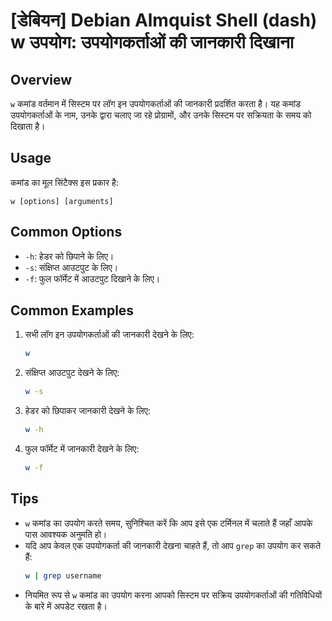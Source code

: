 # [डेबियन] Debian Almquist Shell (dash) w उपयोग: उपयोगकर्ताओं की जानकारी दिखाना

## Overview
`w` कमांड वर्तमान में सिस्टम पर लॉग इन उपयोगकर्ताओं की जानकारी प्रदर्शित करता है। यह कमांड उपयोगकर्ताओं के नाम, उनके द्वारा चलाए जा रहे प्रोग्रामों, और उनके सिस्टम पर सक्रियता के समय को दिखाता है।

## Usage
कमांड का मूल सिंटैक्स इस प्रकार है:
```
w [options] [arguments]
```

## Common Options
- `-h`: हेडर को छिपाने के लिए।
- `-s`: संक्षिप्त आउटपुट के लिए।
- `-f`: फुल फॉर्मेट में आउटपुट दिखाने के लिए।

## Common Examples
1. सभी लॉग इन उपयोगकर्ताओं की जानकारी देखने के लिए:
   ```bash
   w
   ```

2. संक्षिप्त आउटपुट देखने के लिए:
   ```bash
   w -s
   ```

3. हेडर को छिपाकर जानकारी देखने के लिए:
   ```bash
   w -h
   ```

4. फुल फॉर्मेट में जानकारी देखने के लिए:
   ```bash
   w -f
   ```

## Tips
- `w` कमांड का उपयोग करते समय, सुनिश्चित करें कि आप इसे एक टर्मिनल में चलाते हैं जहाँ आपके पास आवश्यक अनुमति हो।
- यदि आप केवल एक उपयोगकर्ता की जानकारी देखना चाहते हैं, तो आप `grep` का उपयोग कर सकते हैं:
  ```bash
  w | grep username
  ```
- नियमित रूप से `w` कमांड का उपयोग करना आपको सिस्टम पर सक्रिय उपयोगकर्ताओं की गतिविधियों के बारे में अपडेट रखता है।